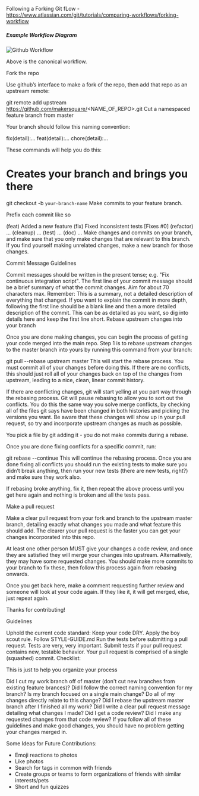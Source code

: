 Following a Forking Git fLow - https://www.atlassian.com/git/tutorials/comparing-workflows/forking-workflow

##### Example Workflow Diagram

![Github Workflow](http://i0.wp.com/jpranaymartin.com/wp-content/uploads/2016/01/gf_git_workflow.png)

Above is the canonical workflow.

Fork the repo

Use github’s interface to make a fork of the repo, then add that repo as an upstream remote:

git remote add upstream https://github.com/makersquare/<NAME_OF_REPO>.git
Cut a namespaced feature branch from master

Your branch should follow this naming convention:

fix(detail):...
feat(detail):...
chore(detail):...

These commands will help you do this:

# Creates your branch and brings you there
git checkout -b `your-branch-name`
Make commits to your feature branch.

Prefix each commit like so

(feat) Added a new feature
(fix) Fixed inconsistent tests [Fixes #0]
(refactor) ...
(cleanup) ...
(test) ...
(doc) ...
Make changes and commits on your branch, and make sure that you only make changes that are relevant to this branch. If you find yourself making unrelated changes, make a new branch for those changes.

Commit Message Guidelines

Commit messages should be written in the present tense; e.g. "Fix continuous integration script".
The first line of your commit message should be a brief summary of what the commit changes. Aim for about 70 characters max. Remember: This is a summary, not a detailed description of everything that changed.
If you want to explain the commit in more depth, following the first line should be a blank line and then a more detailed description of the commit. This can be as detailed as you want, so dig into details here and keep the first line short.
Rebase upstream changes into your branch

Once you are done making changes, you can begin the process of getting your code merged into the main repo. Step 1 is to rebase upstream changes to the master branch into yours by running this command from your branch:

git pull --rebase upstream master
This will start the rebase process. You must commit all of your changes before doing this. If there are no conflicts, this should just roll all of your changes back on top of the changes from upstream, leading to a nice, clean, linear commit history.

If there are conflicting changes, git will start yelling at you part way through the rebasing process. Git will pause rebasing to allow you to sort out the conflicts. You do this the same way you solve merge conflicts, by checking all of the files git says have been changed in both histories and picking the versions you want. Be aware that these changes will show up in your pull request, so try and incorporate upstream changes as much as possible.

You pick a file by git adding it - you do not make commits during a rebase.

Once you are done fixing conflicts for a specific commit, run:

git rebase --continue
This will continue the rebasing process. Once you are done fixing all conflicts you should run the existing tests to make sure you didn’t break anything, then run your new tests (there are new tests, right?) and make sure they work also.

If rebasing broke anything, fix it, then repeat the above process until you get here again and nothing is broken and all the tests pass.

Make a pull request

Make a clear pull request from your fork and branch to the upstream master branch, detailing exactly what changes you made and what feature this should add. The clearer your pull request is the faster you can get your changes incorporated into this repo.

At least one other person MUST give your changes a code review, and once they are satisfied they will merge your changes into upstream. Alternatively, they may have some requested changes. You should make more commits to your branch to fix these, then follow this process again from rebasing onwards.

Once you get back here, make a comment requesting further review and someone will look at your code again. If they like it, it will get merged, else, just repeat again.

Thanks for contributing!

Guidelines

Uphold the current code standard:
Keep your code DRY.
Apply the boy scout rule.
Follow STYLE-GUIDE.md
Run the tests before submitting a pull request.
Tests are very, very important. Submit tests if your pull request contains new, testable behavior.
Your pull request is comprised of a single (squashed) commit.
Checklist:

This is just to help you organize your process

 Did I cut my work branch off of master (don't cut new branches from existing feature brances)?
 Did I follow the correct naming convention for my branch?
 Is my branch focused on a single main change?
 Do all of my changes directly relate to this change?
 Did I rebase the upstream master branch after I finished all my work?
 Did I write a clear pull request message detailing what changes I made?
 Did I get a code review?
 Did I make any requested changes from that code review?
If you follow all of these guidelines and make good changes, you should have no problem getting your changes merged in.

Some Ideas for Future Contributions:
- Emoji reactions to photos
- Like photos
- Search for tags in common with friends
- Create groups or teams to form organizations of friends with similar interests/pets
- Short and fun quizzes